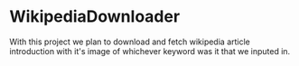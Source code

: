 # WikipediaDownloader

With this project we plan to download and fetch wikipedia article introduction with it's image of whichever keyword was it that we inputed in.

